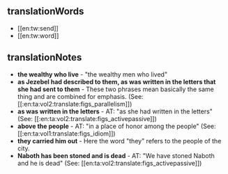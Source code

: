 ## translationWords

* [[en:tw:send]]
* [[en:tw:word]]

## translationNotes

* **the wealthy who live** - "the wealthy men who lived"
* **as Jezebel had described to them, as was written in the letters that she had sent to them** - These two phrases mean basically the same thing and are combined for emphasis. (See: [[:en:ta:vol2:translate:figs_parallelism]])
* **as was written in the letters** - AT: "as she had written in the letters" (See: [[:en:ta:vol2:translate:figs_activepassive]])
* **above the people** - AT: "in a place of honor among the people" (See: [[:en:ta:vol1:translate:figs_idiom]])
* **they carried him out** - Here the word "they" refers to the people of the city.
* **Naboth has been stoned and is dead** - AT: "We have stoned Naboth and he is dead" (See:  [[en:ta:vol2:translate:figs_activepassive]])
